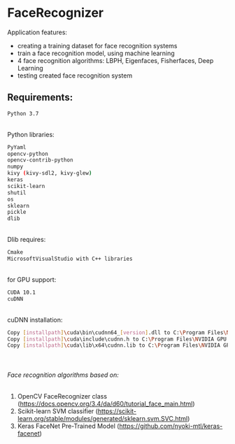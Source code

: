 # FaceRecognizer
Application features:
- creating a training dataset for face recognition systems
- train a face recognition model, using machine learning
- 4 face recognition algorithms: LBPH, Eigenfaces, Fisherfaces, Deep Learning
- testing created face recognition system

## Requirements: 
```sh
Python 3.7
```
\
Python libraries:
```sh
PyYaml
opencv-python
opencv-contrib-python
numpy
kivy (kivy-sdl2, kivy-glew)
keras
scikit-learn
shutil
os
sklearn
pickle
dlib
```
\
Dlib requires:
```sh
Cmake
MicrosoftVisualStudio with C++ libraries
```
\
for GPU support: 
```sh
CUDA 10.1
cuDNN
```
\
cuDNN installation: 
```sh
Copy [installpath]\cuda\bin\cudnn64_[version].dll to C:\Program Files\NVIDIA GPU Computing Toolkit\CUDA\v[version]\bin.\
Copy [installpath]\cuda\include\cudnn.h to C:\Program Files\NVIDIA GPU Computing Toolkit\CUDA\v[version]\include.\
Copy [installpath]\cuda\lib\x64\cudnn.lib to C:\Program Files\NVIDIA GPU Computing Toolkit\CUDA\v[version]\lib\x64.
```

<br />

###### Face recognition algorithms based on:
1. OpenCV FaceRecognizer class (<https://docs.opencv.org/3.4/da/d60/tutorial_face_main.html>)
2. Scikit-learn SVM classifier (<https://scikit-learn.org/stable/modules/generated/sklearn.svm.SVC.html>)
3. Keras FaceNet Pre-Trained Model (<https://github.com/nyoki-mtl/keras-facenet>)
